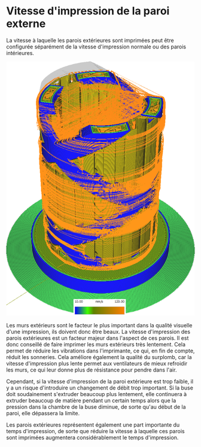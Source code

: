 Vitesse d'impression de la paroi externe
====
La vitesse à laquelle les parois extérieures sont imprimées peut être configurée séparément de la vitesse d'impression normale ou des parois intérieures.

![Diverses structures imprimées à des vitesses différentes](../../../articles/images/speed_difference.png)

Les murs extérieurs sont le facteur le plus important dans la qualité visuelle d'une impression, ils doivent donc être beaux. La vitesse d'impression des parois extérieures est un facteur majeur dans l'aspect de ces parois. Il est donc conseillé de faire imprimer les murs extérieurs très lentement. Cela permet de réduire les vibrations dans l'imprimante, ce qui, en fin de compte, réduit les sonneries. Cela améliore également la qualité du surplomb, car la vitesse d'impression plus lente permet aux ventilateurs de mieux refroidir les murs, ce qui leur donne plus de résistance pour pendre dans l'air.

Cependant, si la vitesse d'impression de la paroi extérieure est trop faible, il y a un risque d'introduire un changement de débit trop important. Si la buse doit soudainement s'extruder beaucoup plus lentement, elle continuera à extruder beaucoup de matière pendant un certain temps alors que la pression dans la chambre de la buse diminue, de sorte qu'au début de la paroi, elle dépassera la limite.

Les parois extérieures représentent également une part importante du temps d'impression, de sorte que réduire la vitesse à laquelle ces parois sont imprimées augmentera considérablement le temps d'impression.
